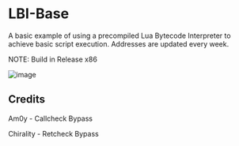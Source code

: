 # LBI-Base
A basic example of using a precompiled Lua Bytecode Interpreter to achieve basic script execution. Addresses are updated every week.

NOTE: Build in Release x86

![image](https://user-images.githubusercontent.com/70506265/120822670-3e384a80-c589-11eb-9985-cdf7570a14e4.png)


## Credits
Am0y - Callcheck Bypass

Chirality - Retcheck Bypass
